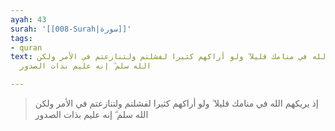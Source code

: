 ```yaml
---
ayah: 43
surah: '[[008-Surah|سورة]]'
tags:
- quran
text: إذ يريكهم الله في منامك قليلا ۖ ولو أراكهم كثيرا لفشلتم ولتنازعتم في الأمر ولكن
  الله سلم ۗ إنه عليم بذات الصدور

---
```

> إذ يريكهم الله في منامك قليلا ۖ ولو أراكهم كثيرا لفشلتم ولتنازعتم في الأمر ولكن الله سلم ۗ إنه عليم بذات الصدور
